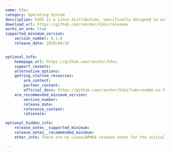 ```yaml
---
name: K3os
category: Operating System
description: K3OS is a Linux distribution, specifically designed to only have what is needed to run k3s. K3OS removes as much OS maintenance as possible in a Kubernetes cluster.
download_url: https://github.com/rancher/k3os/releases
works_on_arm: true
supported_minimum_version:
    version_number: 0.1.0
    release_date: 2019/04/16


optional_info:
    homepage_url: https://github.com/rancher/k3os
    support_caveats:
    alternative_options:
    getting_started_resources:
        arm_content:
        partner_content:
        official_docs: https://github.com/rancher/k3os?tab=readme-ov-file#installation
    arm_recommended_minimum_version:
        version_number:
        release_date:
        reference_content:
        rationale:

optional_hidden_info:
    release_notes__supported_minimum:
    release_notes__recommended_minimum:
    other_info: There are no Linux/ARM64 release notes for the initial ARM support. However, project releases vmlinuz and initrd for arm64 from the initial release itself. k3os is no longer maintained and has been superceeded by [Elemental](https://elemental.docs.rancher.com/).

---
```

